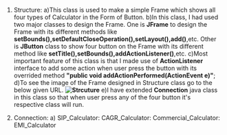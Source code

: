1. Structure:
   a)This class is used to make a simple Frame which shows all four types of Calculator in the Form of Button.
   b)In this class, I had used two major classes to design the Frame. One is **JFrame** to design the Frame with its different methods like **setBounds(),setDefaultCloseOperation(),setLayout(),add()**,etc.
     Other is **JButton** class to show four button on the Frame with its different method like **setTitle(),setBounds(),addActionListener()**,etc.
   c)Most important feature of this class is that I made use of **ActionListener** interface to add some action when user press the button with its overrided method **"public void addActionPerformed(ActionEvent e)"**;
   d)To see the image of the Frame designed in Structure class go to the below given URL.
   **![Strcuture](https://github.com/user-attachments/assets/9c9aebbd-5a16-4788-b710-7754a8d3f8eb)**
   e)I have extended **Connection** java class in this class so that when user press any of the four button it's respective class will run.

3. Connection:
   a) 
   SIP_Calculator:
   CAGR_Calculator:
   Commercial_Calculator:
   EMI_Calculator
 
